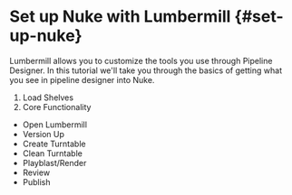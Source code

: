 # Set up Nuke with Lumbermill {#set-up-nuke}

Lumbermill allows you to customize the tools you use through Pipeline Designer. In this tutorial we'll take you through the basics of getting what you see in pipeline designer into Nuke. 

1) Load Shelves
2) Core Functionality
  - Open Lumbermill
  - Version Up
  - Create Turntable
  - Clean Turntable
  - Playblast/Render
  - Review
  - Publish